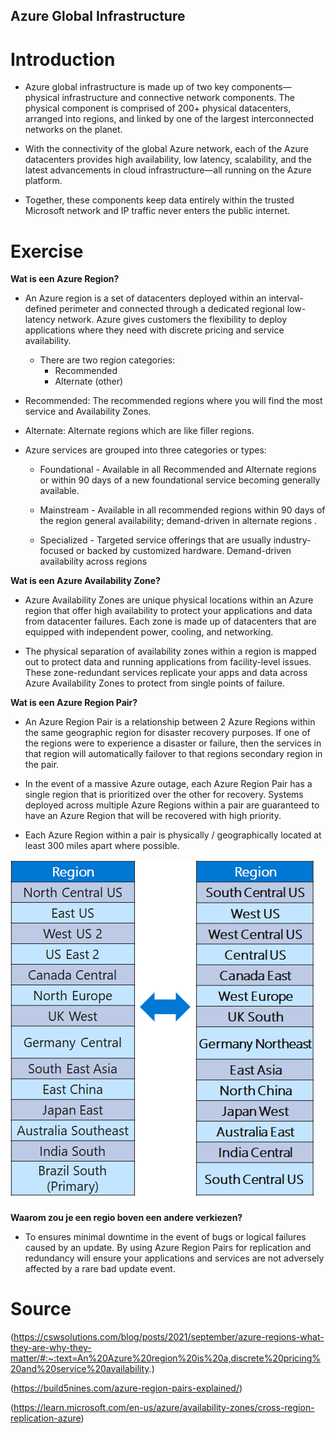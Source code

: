 

## Azure Global Infrastructure

# Introduction

- Azure global infrastructure is made up of two key components—physical infrastructure and connective network components. The physical component is comprised of 200+ physical datacenters, arranged into regions, and linked by one of the largest interconnected networks on the planet.

- With the connectivity of the global Azure network, each of the Azure datacenters provides high availability, low latency, scalability, and the latest advancements in cloud infrastructure—all running on the Azure platform.

- Together, these components keep data entirely within the trusted Microsoft network and IP traffic never enters the public internet.

# Exercise

**Wat is een Azure Region?**

- An Azure region is a set of datacenters deployed within an interval-defined perimeter and connected through a dedicated regional low-latency network. Azure gives customers the flexibility to deploy applications where they need with discrete pricing and service availability.

   - There are two region categories:
     - Recommended 
     - Alternate (other)
- Recommended: The recommended regions where you will find the most service and Availability Zones.
- Alternate: Alternate regions which are like filler regions. 

- Azure services are grouped into three categories or types:  

   - Foundational - Available in all Recommended and Alternate regions or within 90 days of a new foundational service becoming generally available.
   - Mainstream - Available in all recommended regions within 90 days of the region general availability; demand-driven in alternate regions .

   - Specialized - Targeted service offerings that are usually industry-focused or backed by customized hardware. Demand-driven availability across regions

**Wat is een Azure Availability Zone?**

- Azure Availability Zones are unique physical locations within an Azure region that offer high availability to protect your applications and data from datacenter failures. Each zone is made up of datacenters that are equipped with independent power, cooling, and networking.

- The physical separation of availability zones within a region is mapped out to protect data and running applications from facility-level issues. These zone-redundant services replicate your apps and data across Azure Availability Zones to protect from single points of failure.


**Wat is een Azure Region Pair?**

- An Azure Region Pair is a relationship between 2 Azure Regions within the same geographic region for disaster recovery purposes. If one of the regions were to experience a disaster or failure, then the services in that region will automatically failover to that regions secondary region in the pair.

- In the event of a massive Azure outage, each Azure Region Pair has a single region that is prioritized over the other for recovery. Systems deployed across multiple Azure Regions within a pair are guaranteed to have an Azure Region that will be recovered with high priority.

- Each Azure Region within a pair is physically / geographically located at least 300 miles apart where possible.

![alt test](../00_includes/Azure1week5/regional-pairs.png "regional-pairs.png")


**Waarom zou je een regio boven een andere verkiezen?**

- To ensures minimal downtime in the event of bugs or logical failures caused by an update. By using Azure Region Pairs for replication and redundancy will ensure your applications and services are not adversely affected by a rare bad update event.


# Source

(https://cswsolutions.com/blog/posts/2021/september/azure-regions-what-they-are-why-they-matter/#:~:text=An%20Azure%20region%20is%20a,discrete%20pricing%20and%20service%20availability.)

(https://build5nines.com/azure-region-pairs-explained/)

(https://learn.microsoft.com/en-us/azure/availability-zones/cross-region-replication-azure)






